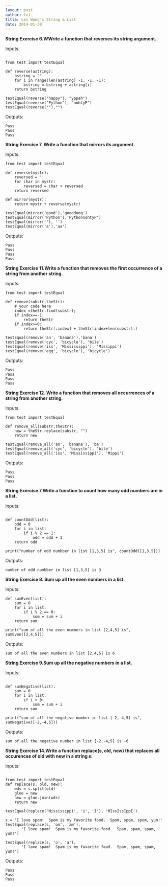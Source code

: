 ```yaml
---
layout: post
author: lei
title: Lei Wang's String & List
date: 2014-01-30
---
```




**String Exercise 6.WWrite a function that reverses its string argument..**

Inputs:

```

from test import testEqual

def reverse(astring):
    bstring = ""
    for i in range(len(astring) -1, -1, -1):  
        bstring = bstring + astring[i]
    return bstring

testEqual(reverse("happy"), "yppah")
testEqual(reverse("Python"), "nohtyP")
testEqual(reverse(""),"")

```

Outputs:

```
Pass
Pass
Pass
```


**String Exercise 7. Write a function that mirrors its argument.**

Inputs:

```
from test import testEqual

def reverse(mystr):
    reversed = ''
    for char in mystr:
        reversed = char + reversed
    return reversed

def mirror(mystr):
    return mystr + reverse(mystr)

testEqual(mirror('good'),'gooddoog')
testEqual(mirror('Python'),'PythonnohtyP')
testEqual(mirror(''), '')
testEqual(mirror('a'),'aa')

```

Outputs:

```
Pass
Pass
Pass
Pass
```


**String Exercise 11.Write a function that removes the first occurrence of a string from another string.**

Inputs:

```
from test import testEqual

def remove(substr,theStr):
    # your code here
    index =theStr.find(substr);
    if index==-1:
        return theStr
    if index>=0:
        return theStr[:index] + theStr[index+len(substr):]

testEqual(remove('an', 'banana'),'bana')
testEqual(remove('cyc', 'bicycle'), 'bile')
testEqual(remove('iss', 'Mississippi'), 'Missippi')
testEqual(remove('egg', 'bicycle'), 'bicycle')
```

Outputs:

```
Pass
Pass
Pass
Pass
```



**String Exercise 12. Write a function that removes all occurrences of a string from another string.**

Inputs:

```
from test import testEqual

def remove_all(substr,theStr):
    new = theStr.replace(substr, "")
    return new

testEqual(remove_all('an', 'banana'), 'ba')
testEqual(remove_all('cyc', 'bicycle'), 'bile')
testEqual(remove_all('iss', 'Mississippi'), 'Mippi')
```

Outputs:

```
Pass
Pass
Pass
```



**String Exercise 7.Write a function to count how many odd numbers are in a list.**

Inputs:

```

def countOdd(list):
    odd = 0
    for i in list:
        if i % 2 == 1:
            odd = odd + 1
    return odd

print("number of odd numbber in list [1,3,5] is", countOdd([1,3,5]))

```

Outputs:

```
number of odd numbber in list [1,3,5] is 3
```



**String Exercise 8. Sum up all the even numbers in a list.**

Inputs:

```
def sumEven(list):
    sum = 0
    for i in list:
        if i % 2 == 0:
            sum = sum + i
    return sum

print("sum of all the even numbers in list [2,4,5] is", sumEven([2,4,5]))

```

Outputs:

```
sum of all the even numbers in list [2,4,5] is 6
```



**String Exercise 9.Sum up all the negative numbers in a list.**

Inputs:

```

def sumNegative(list):
    sum = 0
    for i in list:
        if i < 0:
            sum = sum + i
    return sum

print("sum of all the negative number in list [-2,-4,5] is", sumNegative([-2,-4,5]))

```

Outputs:

```
sum of all the negative number in list [-2,-4,5] is -6
```



**String Exercise 14.Write a function replace(s, old, new) that replaces all occurences of old with new in a string s:**

Inputs:

```

from test import testEqual
def replace(s, old, new):
    wds = s.split(old)
    glue = new
    new = glue.join(wds)
    return new

testEqual(replace('Mississippi', 'i', 'I'), 'MIssIssIppI')

s = 'I love spom!  Spom is my favorite food.  Spom, spom, spom, yum!'
testEqual(replace(s, 'om', 'am'),
       'I love spam!  Spam is my favorite food.  Spam, spam, spam, yum!')

testEqual(replace(s, 'o', 'a'),
       'I lave spam!  Spam is my favarite faad.  Spam, spam, spam, yum!')
```

Outputs:

```
Pass
Pass
Pass
```

